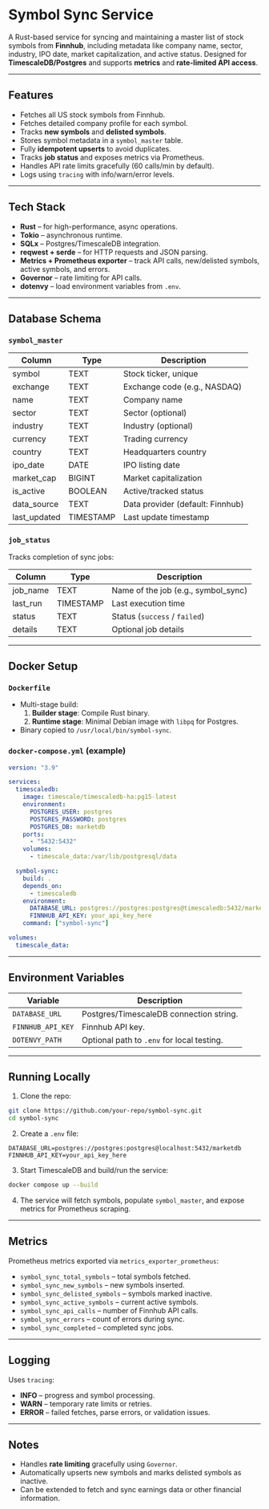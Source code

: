 # Symbol Sync Service

A Rust-based service for syncing and maintaining a master list of stock symbols from **Finnhub**, including metadata like company name, sector, industry, IPO date, market capitalization, and active status. Designed for **TimescaleDB/Postgres** and supports **metrics** and **rate-limited API access**.

---

## Features

- Fetches all US stock symbols from Finnhub.
- Fetches detailed company profile for each symbol.
- Tracks **new symbols** and **delisted symbols**.
- Stores symbol metadata in a `symbol_master` table.
- Fully **idempotent upserts** to avoid duplicates.
- Tracks **job status** and exposes metrics via Prometheus.
- Handles API rate limits gracefully (60 calls/min by default).
- Logs using `tracing` with info/warn/error levels.

---

## Tech Stack

- **Rust** – for high-performance, async operations.
- **Tokio** – asynchronous runtime.
- **SQLx** – Postgres/TimescaleDB integration.
- **reqwest + serde** – for HTTP requests and JSON parsing.
- **Metrics + Prometheus exporter** – track API calls, new/delisted symbols, active symbols, and errors.
- **Governor** – rate limiting for API calls.
- **dotenvy** – load environment variables from `.env`.

---

## Database Schema

### `symbol_master`
| Column        | Type        | Description |
|---------------|------------|------------|
| symbol        | TEXT       | Stock ticker, unique |
| exchange      | TEXT       | Exchange code (e.g., NASDAQ) |
| name          | TEXT       | Company name |
| sector        | TEXT       | Sector (optional) |
| industry      | TEXT       | Industry (optional) |
| currency      | TEXT       | Trading currency |
| country       | TEXT       | Headquarters country |
| ipo_date      | DATE       | IPO listing date |
| market_cap    | BIGINT     | Market capitalization |
| is_active     | BOOLEAN    | Active/tracked status |
| data_source   | TEXT       | Data provider (default: Finnhub) |
| last_updated  | TIMESTAMP  | Last update timestamp |

### `job_status`
Tracks completion of sync jobs:

| Column    | Type       | Description |
|-----------|-----------|------------|
| job_name  | TEXT      | Name of the job (e.g., symbol_sync) |
| last_run  | TIMESTAMP | Last execution time |
| status    | TEXT      | Status (`success` / `failed`) |
| details   | TEXT      | Optional job details |

---

## Docker Setup

### `Dockerfile`

- Multi-stage build:
  1. **Builder stage**: Compile Rust binary.
  2. **Runtime stage**: Minimal Debian image with `libpq` for Postgres.
- Binary copied to `/usr/local/bin/symbol-sync`.

### `docker-compose.yml` (example)

```yaml
version: "3.9"

services:
  timescaledb:
    image: timescale/timescaledb-ha:pg15-latest
    environment:
      POSTGRES_USER: postgres
      POSTGRES_PASSWORD: postgres
      POSTGRES_DB: marketdb
    ports:
      - "5432:5432"
    volumes:
      - timescale_data:/var/lib/postgresql/data

  symbol-sync:
    build: .
    depends_on:
      - timescaledb
    environment:
      DATABASE_URL: postgres://postgres:postgres@timescaledb:5432/marketdb
      FINNHUB_API_KEY: your_api_key_here
    command: ["symbol-sync"]

volumes:
  timescale_data:
```

---

## Environment Variables

| Variable          | Description |
|------------------|------------|
| `DATABASE_URL`    | Postgres/TimescaleDB connection string. |
| `FINNHUB_API_KEY` | Finnhub API key. |
| `DOTENVY_PATH`    | Optional path to `.env` for local testing. |

---

## Running Locally

1. Clone the repo:
```bash
git clone https://github.com/your-repo/symbol-sync.git
cd symbol-sync
```

2. Create a `.env` file:
```env
DATABASE_URL=postgres://postgres:postgres@localhost:5432/marketdb
FINNHUB_API_KEY=your_api_key_here
```

3. Start TimescaleDB and build/run the service:
```bash
docker compose up --build
```

4. The service will fetch symbols, populate `symbol_master`, and expose metrics for Prometheus scraping.

---

## Metrics

Prometheus metrics exported via `metrics_exporter_prometheus`:

- `symbol_sync_total_symbols` – total symbols fetched.
- `symbol_sync_new_symbols` – new symbols inserted.
- `symbol_sync_delisted_symbols` – symbols marked inactive.
- `symbol_sync_active_symbols` – current active symbols.
- `symbol_sync_api_calls` – number of Finnhub API calls.
- `symbol_sync_errors` – count of errors during sync.
- `symbol_sync_completed` – completed sync jobs.

---

## Logging

Uses `tracing`:

- **INFO** – progress and symbol processing.
- **WARN** – temporary rate limits or retries.
- **ERROR** – failed fetches, parse errors, or validation issues.

---

## Notes

- Handles **rate limiting** gracefully using `Governor`.
- Automatically upserts new symbols and marks delisted symbols as inactive.
- Can be extended to fetch and sync earnings data or other financial information.

